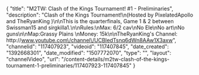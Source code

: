 {
    "title": "M2TW: Clash of the Kings Tournament! #1 - Preliminaries",
    "description": "Clash of the Kings Tournament!\n(Hosted by PixelatedApollo and TheRyanKing )\n\nThis is the quarterfinals, Game 1 & 2 between Swissman15 and sirgkilla1.\n\nRules:\nMax: 6\/2 cav\nNo Ele\nNo art\nNo guns\n\nMap:Grassy Plains \nMoney: 15k\n\nTheRyanKing's Channel: http:\/\/www.youtube.com\/channel\/UCBIedTsnq6dWn8AAw1X3axw",
    "channelid": "117407923",
    "videoid": "117407845",
    "date_created": "1392668301",
    "date_modified": "1507772070",
    "type": "",
    "layout": "channelVideo",
    "url": "\/content-details\/m2tw-clash-of-the-kings-tournament-1-preliminaries\/117407923-117407845"
}